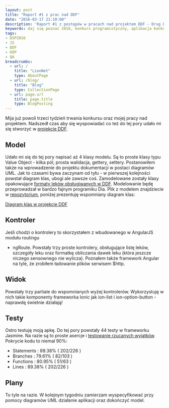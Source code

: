 ```yaml
---
layout: post
title: "Raport #1 z prac nad DDF"
date: "2016-03-17 21:10:00"
description: 'Raport #1 z postępów w pracach nad projektem DDF - Drug Dose Framework'
keywords: daj się poznać 2016, konkurs programistyczny, aplikacja konkursowa, drug dose framework, aplikacja mobilna, pas pediatryczny, dawkowanie leków, yeoman, ionic framework, generator aplikacji, jasmine, bdd, testowanie aplikacji, wyjątki
tags:
- DSP2016
- JS
- DDF
- OOP
- QA
breadcrumbs:
  - url: /
    title: "LionNet"
    type: AboutPage
  - url: /blog/
    title: "Blog"
    type: CollectionPage
  - url: page.url
    title: page.title
    type: BlogPosting
---
```


Mija już powoli trzeci tydzień trwania konkursu oraz mojej pracy nad projektem.
Nadszedł czas aby się wyspowiadać co też do tej pory udało mi się stworzyć w 
[projekcie DDF]({{site.url}}/2016/03/01/dam-sie-poznac.html).

## Model

Udało mi się do tej pory napisać aż 4 klasy modelu. Są to proste klasy typu Value
Object - kilka pól, prosta walidacja, gettery, settery. Postanowiłem także na
wprowadzenie do projektu dokumentacji w postaci diagramów UML. Jak to czasami bywa
zaczynam od tyłu - w pierwszej kolejności powstał diagram klas, ubogi ale zawsze coś.
Zamodelowane zostały klasy opakowujące 
[formaty leków obsługiwanych w DDF]({{site.url}}/2016/03/12/format-opisu-lekow-w-ddf.html).
Modelowanie będę przeprowadzał w bardzo fajnym programiku Dia. Plik z modelem
znajdziecie w 
[repozytorium](https://github.com/maciejlew/drug-dose-framework/blob/master/doc/ddf.dia), 
poniżej prezentuję wspomniany diagram klas:

[Diagram klas w projekcie DDF]({{site.url}}/img/ddf001.png)

## Kontroler

Jeśli chodzi o kontrolery to skorzystałem z wbudowanego w AngularJS modułu routingu
- ngRoute. Powstały trzy proste kontrolery, obsługujące listę leków, szczegóły
leku oraz formatkę obliczania dawek leku (która jeszcze niczego sensownego nie
wylicza). Poznałem także framework Angular na tyle, że zrobiłem ładowanie plików 
serwisem $http.

## Widok

Powstały trzy partiale do wspomnianych wyżej kontrolerów. Wykorzystuję w nich
takie komponenty frameworka Ionic jak ion-list i ion-option-button - naprawdę
świetnie działają!

## Testy

Ostro testuję moją apkę. Do tej pory powstały 44 testy w frameworku Jasmine.
Na razie są to proste asercje i 
[testowanie rzucanych wyjątków]({{site.url}}//2016/03/15/testowanie-wyjatkow-w-jasmine.html). 
Pokrycie kodu to niemal 90%:

 * Statements : 89.38% ( 202/226 )
 * Branches : 79.61% ( 82/103 )
 * Functions : 80.95% ( 51/63 )
 * Lines : 89.38% ( 202/226 )

## Plany

To tyle na razie. W kolejnym tygodniu zamierzam wyspecyfikować przy pomocy 
diagramów UML działanie aplikacji oraz dokończyć model.


